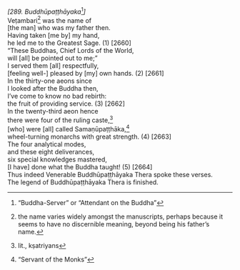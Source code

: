*\[289. Buddhūpaṭṭhāyaka*[^1]*\]*  
Veṭambari[^2] was the name of  
\[the man\] who was my father then.  
Having taken \[me by\] my hand,  
he led me to the Greatest Sage. (1) \[2660\]  
“These Buddhas, Chief Lords of the World,  
will \[all\] be pointed out to me;”  
I served them \[all\] respectfully,  
\[feeling well-\] pleased by \[my\] own hands. (2) \[2661\]  
In the thirty-one aeons since  
I looked after the Buddha then,  
I’ve come to know no bad rebirth:  
the fruit of providing service. (3) \[2662\]  
In the twenty-third aeon hence  
there were four of the ruling caste,[^3]  
\[who\] were \[all\] called Samaṇūpaṭṭhāka,[^4]  
wheel-turning monarchs with great strength. (4) \[2663\]  
The four analytical modes,  
and these eight deliverances,  
six special knowledges mastered,  
\[I have\] done what the Buddha taught! (5) \[2664\]  
Thus indeed Venerable Buddhūpaṭṭhāyaka Thera spoke these verses.  
The legend of Buddhūpaṭṭhāyaka Thera is finished.  
[^1]: “Buddha-Server” or “Attendant on the Buddha”  
[^2]: the name varies widely amongst the manuscripts, perhaps because it
    seems to have no discernible meaning, beyond being his father’s
    name.  
[^3]: lit., kṣatriyans  
[^4]: “Servant of the Monks”
